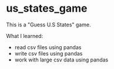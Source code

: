 # us_states_game

This is a "Guess U.S States" game.

What I learned: 
  * read csv files using pandas
  * write csv files using pandas
  * work with large csv data using pandas

